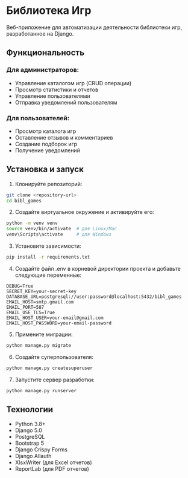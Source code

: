 # Библиотека Игр

Веб-приложение для автоматизации деятельности библиотеки игр, разработанное на Django.

## Функциональность

### Для администраторов:
- Управление каталогом игр (CRUD операции)
- Просмотр статистики и отчетов
- Управление пользователями
- Отправка уведомлений пользователям

### Для пользователей:
- Просмотр каталога игр
- Оставление отзывов и комментариев
- Создание подборок игр
- Получение уведомлений

## Установка и запуск

1. Клонируйте репозиторий:
```bash
git clone <repository-url>
cd bibl_games
```

2. Создайте виртуальное окружение и активируйте его:
```bash
python -m venv venv
source venv/bin/activate  # для Linux/Mac
venv\Scripts\activate     # для Windows
```

3. Установите зависимости:
```bash
pip install -r requirements.txt
```

4. Создайте файл .env в корневой директории проекта и добавьте следующие переменные:
```
DEBUG=True
SECRET_KEY=your-secret-key
DATABASE_URL=postgresql://user:password@localhost:5432/bibl_games
EMAIL_HOST=smtp.gmail.com
EMAIL_PORT=587
EMAIL_USE_TLS=True
EMAIL_HOST_USER=your-email@gmail.com
EMAIL_HOST_PASSWORD=your-email-password
```

5. Примените миграции:
```bash
python manage.py migrate
```

6. Создайте суперпользователя:
```bash
python manage.py createsuperuser
```

7. Запустите сервер разработки:
```bash
python manage.py runserver
```

## Технологии

- Python 3.8+
- Django 5.0
- PostgreSQL
- Bootstrap 5
- Django Crispy Forms
- Django Allauth
- XlsxWriter (для Excel отчетов)
- ReportLab (для PDF отчетов) 